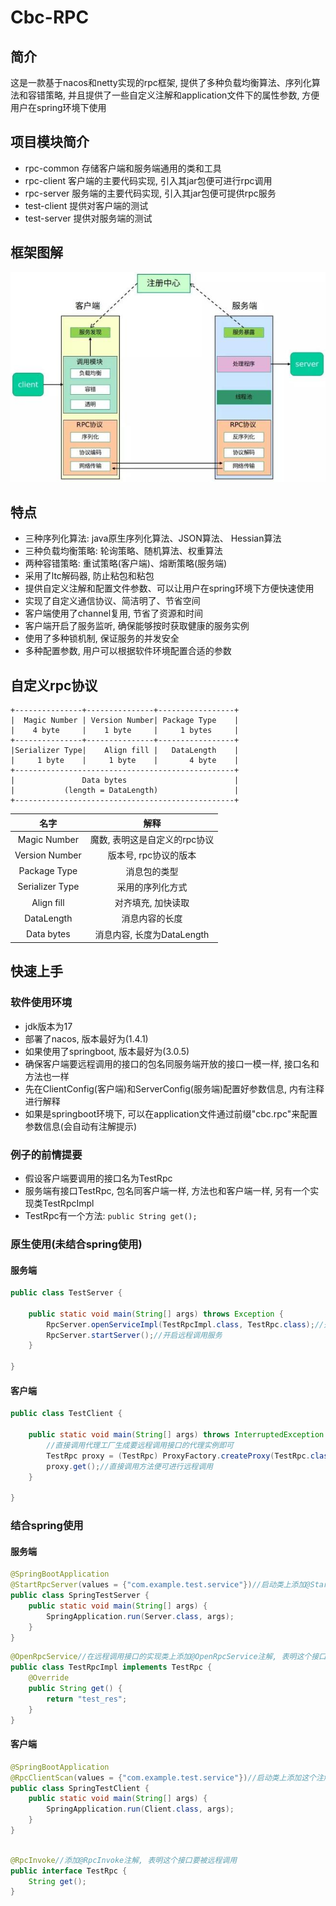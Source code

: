 # Cbc-RPC

## 简介

这是一款基于nacos和netty实现的rpc框架, 提供了多种负载均衡算法、序列化算法和容错策略, 并且提供了一些自定义注解和application文件下的属性参数, 方便用户在spring环境下使用

## 项目模块简介

- rpc-common  存储客户端和服务端通用的类和工具
- rpc-client  客户端的主要代码实现, 引入其jar包便可进行rpc调用
- rpc-server  服务端的主要代码实现, 引入其jar包便可提供rpc服务
- test-client 提供对客户端的测试
- test-server 提供对服务端的测试

## 框架图解

![架构图](./img/RPC框架思路.jpeg)

## 特点
- 三种序列化算法: java原生序列化算法、JSON算法、 Hessian算法
- 三种负载均衡策略: 轮询策略、随机算法、权重算法
- 两种容错策略: 重试策略(客户端)、熔断策略(服务端)
- 采用了ltc解码器, 防止粘包和粘包
- 提供自定义注解和配置文件参数、可以让用户在spring环境下方便快速使用
- 实现了自定义通信协议、简洁明了、节省空间
- 客户端使用了channel复用, 节省了资源和时间
- 客户端开启了服务监听, 确保能够按时获取健康的服务实例
- 使用了多种锁机制, 保证服务的并发安全
- 多种配置参数, 用户可以根据软件环境配置合适的参数

## 自定义rpc协议
```
+---------------+---------------+-----------------+
|  Magic Number | Version Number| Package Type    | 
|    4 byte     |    1 byte     |     1 bytes     | 
+---------------+---------------+-----------------+
|Serializer Type|    Align fill |   DataLength    |     
|     1 byte    |     1 byte    |       4 byte    |                     
+-------------------------------------------------+   
|               Data bytes                        |  
|           (length = DataLength)                 |  
+-------------------------------------------------+                                               
```
|       名字        |         解释          |
|:---------------:|:-------------------:|                         
|  Magic Number   |  魔数, 表明这是自定义的rpc协议  |
| Version Number  |    版本号, rpc协议的版本    |  
|  Package Type   |       消息包的类型        |
 | Serializer Type |      采用的序列化方式       |
  |   Align fill    |     对齐填充, 加快读取      | 
  |   DataLength    |       消息内容的长度       |
|   Data bytes    | 消息内容, 长度为DataLength |  

## 快速上手

### 软件使用环境
- jdk版本为17
- 部署了nacos, 版本最好为(1.4.1)
- 如果使用了springboot, 版本最好为(3.0.5)
- 确保客户端要远程调用的接口的包名同服务端开放的接口一模一样, 接口名和方法也一样
- 先在ClientConfig(客户端)和ServerConfig(服务端)配置好参数信息, 内有注释进行解释
- 如果是springboot环境下, 可以在application文件通过前缀"cbc.rpc"来配置参数信息(会自动有注解提示)

### 例子的前情提要
- 假设客户端要调用的接口名为TestRpc
- 服务端有接口TestRpc, 包名同客户端一样, 方法也和客户端一样, 另有一个实现类TestRpcImpl
- TestRpc有一个方法: ```public String get();```

### 原生使用(未结合spring使用)

#### 服务端

```java
public class TestServer {

    public static void main(String[] args) throws Exception {
        RpcServer.openServiceImpl(TestRpcImpl.class, TestRpc.class);//开放远程调用接口的实现类
        RpcServer.startServer();//开启远程调用服务
    }
    
}
```

#### 客户端

```java
public class TestClient {

    public static void main(String[] args) throws InterruptedException {
        //直接调用代理工厂生成要远程调用接口的代理实例即可
        TestRpc proxy = (TestRpc) ProxyFactory.createProxy(TestRpc.class);
        proxy.get();//直接调用方法便可进行远程调用
    }

}
```

### 结合spring使用

#### 服务端

```java
@SpringBootApplication
@StartRpcServer(values = {"com.example.test.service"})//启动类上添加@StartRpcServer注解, 指明远程调用接口所在的包
public class SpringTestServer {
    public static void main(String[] args) {
        SpringApplication.run(Server.class, args);
    }
}
```

```java
@OpenRpcService//在远程调用接口的实现类上添加@OpenRpcService注解, 表明这个接口可以被远程调用
public class TestRpcImpl implements TestRpc {
    @Override
    public String get() {
        return "test_res";
    }
}
```

#### 客户端

```java
@SpringBootApplication
@RpcClientScan(values = {"com.example.test.service"})//启动类上添加这个注解,并指明接口所在的包
public class SpringTestClient {
    public static void main(String[] args) {
        SpringApplication.run(Client.class, args);
    }
}
```

```java

@RpcInvoke//添加@RpcInvoke注解, 表明这个接口要被远程调用
public interface TestRpc {
    String get();
}

```

